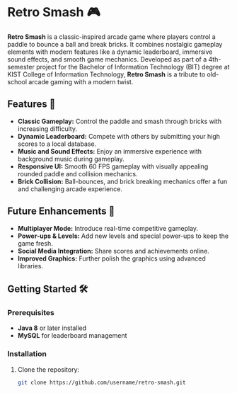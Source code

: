 # Retro Smash 🎮

**Retro Smash** is a classic-inspired arcade game where players control a paddle to bounce a ball and break bricks. It combines nostalgic gameplay elements with modern features like a dynamic leaderboard, immersive sound effects, and smooth game mechanics. Developed as part of a 4th-semester project for the Bachelor of Information Technology (BIT) degree at KIST College of Information Technology, **Retro Smash** is a tribute to old-school arcade gaming with a modern twist.

## Features 🌟
- **Classic Gameplay:** Control the paddle and smash through bricks with increasing difficulty.
- **Dynamic Leaderboard:** Compete with others by submitting your high scores to a local database.
- **Music and Sound Effects:** Enjoy an immersive experience with background music during gameplay.
- **Responsive UI:** Smooth 60 FPS gameplay with visually appealing rounded paddle and collision mechanics.
- **Brick Collision:** Ball-bounces, and brick breaking mechanics offer a fun and challenging arcade experience.

## Future Enhancements 🚀
- **Multiplayer Mode:** Introduce real-time competitive gameplay.
- **Power-ups & Levels:** Add new levels and special power-ups to keep the game fresh.
- **Social Media Integration:** Share scores and achievements online.
- **Improved Graphics:** Further polish the graphics using advanced libraries.
  
## Getting Started 🛠️
### Prerequisites
- **Java 8** or later installed
- **MySQL** for leaderboard management

### Installation
1. Clone the repository:
   ```bash
   git clone https://github.com/username/retro-smash.git

